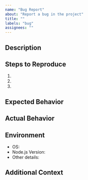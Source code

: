 ```yaml
---
name: "Bug Report"
about: "Report a bug in the project"
title: ""
labels: "bug"
assignees: ""
---
```


## Description
<!-- Describe the bug in detail -->

## Steps to Reproduce
1. 
2. 
3. 

## Expected Behavior
<!-- What you expected to happen -->

## Actual Behavior
<!-- What actually happened -->

## Environment
- OS:
- Node.js Version:
- Other details:

## Additional Context
<!-- Any other information -->
